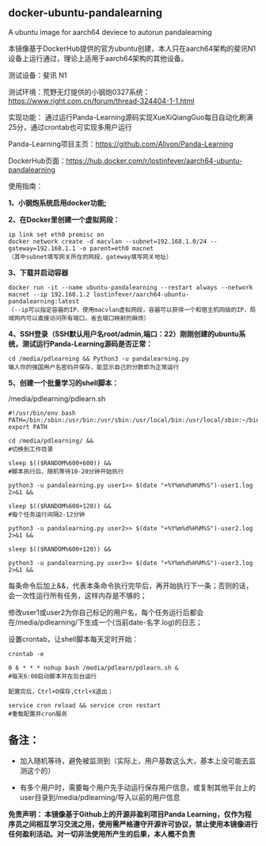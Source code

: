 ## docker-ubuntu-pandalearning
A ubuntu image for aarch64 deviece to autorun pandalearning

本镜像基于DockerHub提供的官方ubuntu创建，本人只在aarch64架构的斐讯N1设备上运行通过，理论上适用于aarch64架构的其他设备。

测试设备：斐讯 N1

测试环境：荒野无灯提供的小钢炮0327系统：https://www.right.com.cn/forum/thread-324404-1-1.html

实现功能：
通过运行Panda-Learning源码实现XueXiQiangGuo每日自动化刷满25分，通过crontab也可实现多用户运行

Panda-Learning项目主页：https://github.com/Alivon/Panda-Learning

DockerHub页面：https://hub.docker.com/r/lostinfever/aarch64-ubuntu-pandalearning

使用指南：

**1、小钢炮系统启用docker功能;**

**2、在Docker里创建一个虚拟网段：**
```
ip link set eth0 promisc on
docker network create -d macvlan --subnet=192.168.1.0/24 --gateway=192.168.1.1 -o parent=eth0 macnet
（其中subnet填写网关所在的网段，gateway填写网关地址） 
```

**3、下载并启动容器**
```
docker run -it --name ubuntu-pandalearning --restart always --network macnet --ip 192.168.1.2 lostinfever/aarch64-ubuntu-pandalearning:latest  
（--ip可以指定容器的IP，使用macvlan虚拟网段，容器可以获得一个和宿主机同级的IP，局域网内可以直接访问所有端口，省去端口映射的麻烦）
```

**4、SSH登录（SSH默认用户名root/admin,端口：22）刚刚创建的ubuntu系统，测试运行Panda-Learning源码是否正常：**
```
cd /media/pdlearning && Python3 -u pandalearning.py
输入你的强国用户名密码并保存，能显示自己的分数即为正常运行
```

**5、创建一个批量学习的shell脚本：**

/media/pdlearning/pdlearn.sh

```
#!/usr/bin/env bash
PATH=/bin:/sbin:/usr/bin:/usr/sbin:/usr/local/bin:/usr/local/sbin:~/bin
export PATH

cd /media/pdlearning/ && 
#切换到工作目录

sleep $(($RANDOM%600+600)) &&        
#脚本执行后，随机等待10-20分钟开始执行

python3 -u pandalearning.py user1>> $(date "+%Y%m%d%H%M%S")-user1.log 2>&1 &&

sleep $(($RANDOM%600+120)) &&    
#每个任务运行间隔2-12分钟

python3 -u pandalearning.py user2>> $(date "+%Y%m%d%H%M%S")-user2.log 2>&1 &&

sleep $(($RANDOM%600+120)) &&

python3 -u pandalearning.py user3>> $(date "+%Y%m%d%H%M%S")-user3.log 2>&1 &&
```    

每条命令后加上&&，代表本条命令执行完毕后，再开始执行下一条；否则的话，会一次性运行所有任务，这样内存是不够的；

修改user1或user2为你自己标记的用户名，每个任务运行后都会在/media/pdlearning/下生成一个(当前date-名字.log)的日志；

设置crontab，让shell脚本每天定时开始：
``` 
crontab -e 

0 6 * * * nohup bash /media/pdlearn/pdlearn.sh &
#每天6:00启动脚本并在后台运行

配置完后，Ctrl+O保存,Ctrl+X退出；

service cron reload && service cron restart
#重载配置并cron服务
``` 

## 备注：
* 加入随机等待，避免被监测到（实际上，用户基数这么大，基本上没可能去监测这个的）

* 有多个用户时，需要每个用户先手动运行保存用户信息，或复制其他平台上的user目录到/media/pdlearning/导入以前的用户信息

**免责声明：
本镜像基于Github上的开源非盈利项目Panda Learning，仅作为程序员之间相互学习交流之用，使用需严格遵守开源许可协议，禁止使用本镜像进行任何盈利活动。对一切非法使用所产生的后果，本人概不负责**
